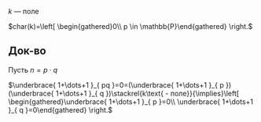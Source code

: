 $k$ — поле

$char(k)=\left[ \begin{gathered}0\\ p \in \mathbb{P}\end{gathered} \right.$

## Док-во

Пусть $n=p\cdot q$

$\underbrace{ 1+\dots+1 }_{ pq }=0=(\underbrace{ 1+\dots+1 }_{ p })(\underbrace{ 1+\dots+1 }_{ q })\stackrel{k\text{ - поле}}{\implies}\left[ \begin{gathered}\underbrace{ 1+\dots+1 }_{ p }=0\\ \underbrace{ 1+\dots+1 }_{ q }=0\end{gathered} \right.$
